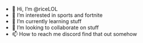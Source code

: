 - 👋 Hi, I’m @riceLOL
- 👀 I’m interested in sports and fortnite
- 🌱 I’m currently learning stuff
- 💞️ I’m looking to collaborate on stuff
- 📫 How to reach me discord find that out somehow


<!---
ryrybtw/ryrybtw is a ✨ special ✨ repository because its `README.md` (this file) appears on your GitHub profile.
You can click the Preview link to take a look at your changes.
--->
